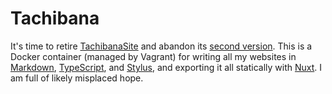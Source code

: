 # Tachibana

It's time to retire [TachibanaSite][TS1] and abandon its [second version][TS2].
This is a Docker container (managed by Vagrant) for writing all my websites in
[Markdown][], [TypeScript][], and [Stylus][], and exporting it all statically
with [Nuxt][]. I am full of likely misplaced hope.

[TS1]: https://github.com/NighttimeDriver50000/tachibanasite
[TS2]: https://github.com/NighttimeDriver50000/tachibanasite2
[Markdown]: https://github.com/nuxt-community/modules/tree/master/packages/markdownit
[TypeScript]: https://vuejs.org/v2/guide/typescript.html
[Stylus]: https://github.com/stylus/stylus/
[Nuxt]: https://nuxtjs.org/
